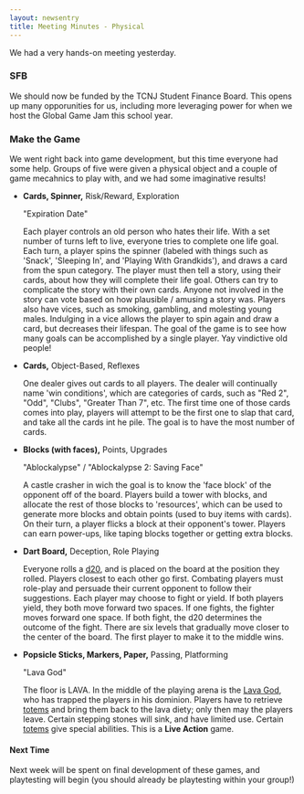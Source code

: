 ```yaml
---
layout: newsentry
title: Meeting Minutes - Physical
---
```


We had a very hands-on meeting yesterday.

### SFB
We should now be funded by the TCNJ Student Finance Board.  This opens up many opporunities for us, including more leveraging power for when we host the Global Game Jam this school year.

### Make the Game
We went right back into game development, but this time everyone had some help.  Groups of five were given a physical object and a couple of game mecahnics to play with, and we had some imaginative results!

* **Cards, Spinner,** Risk/Reward, Exploration
  
  "Expiration Date"
  
  Each player controls an old person who hates their life.  With a set number of turns left to live, everyone tries to complete one life goal.  Each turn, a player spins the spinner (labeled with things such as 'Snack', 'Sleeping In', and 'Playing With Grandkids'), and draws a card from the spun category.  The player must then tell a story, using their cards, about how they will complete their life goal.  Others can try to complicate the story with their own cards.  Anyone not involved in the story can vote based on how plausible / amusing a story was.  Players also have vices, such as smoking, gambling, and molesting young males.  Indulging in a vice allows the player to spin again and draw a card, but decreases their lifespan.  The goal of the game is to see how many goals can be accomplished by a single player.  Yay vindictive old people!

* **Cards,** Object-Based, Reflexes
  
  One dealer gives out cards to all players.  The dealer will continually name 'win conditions', which are categories of cards, such as "Red 2", "Odd", "Clubs", "Greater Than 7", etc.  The first time one of those cards comes into play, players will attempt to be the first one to slap that card, and take all the cards int he pile.  The goal is to have the most number of cards.

* **Blocks (with faces),** Points, Upgrades
  
  "Ablockalypse" / "Ablockalypse 2: Saving Face"
  
  A castle crasher in wich the goal is to know the 'face block' of the opponent off of the board.  Players build a tower with blocks, and allocate the rest of those blocks to 'resources', which can be used to generate more blocks and obtain points (used to buy items with cards).  On their turn, a player flicks a block at their opponent's tower.  Players can earn power-ups, like taping blocks together or getting extra blocks.

* **Dart Board,** Deception, Role Playing
  
  Everyone rolls a [d20](http://en.wikipedia.org/wiki/Icosahedron#Toys_and_Games), and is placed on the board at the position they rolled.  Players closest to each other go first.  Combating players must role-play and persuade their current opponent to follow their suggestions.  Each player may choose to fight or yield.  If both players yield, they both move forward two spaces.  If one fights, the fighter moves forward one space.  If both fight, the d20 determines the outcome of the fight.  There are six levels that gradually move closer to the center of the board.  The first player to make it to the middle wins.

* **Popsicle Sticks, Markers, Paper,** Passing, Platforming
  
  "Lava God"
  
  The floor is LAVA.  In the middle of the playing arena is the [Lava God](http://images3.wikia.nocookie.net/__cb20081206225912/cartoonnetwork/images/8/8a/Fred_Fredburger.gif), who has trapped the players in his dominion.  Players have to retrieve [totems](http://www.decibelmagazine.com/wp-content/uploads/2011/05/NachosBeef.jpg) and bring them back to the lava diety; only then may the players leave.  Certain stepping stones will sink, and have limited use.  Certain [totems](http://i.ytimg.com/vi/uL3ivJG6TfQ/0.jpg) give special abilities.  This is a **Live Action** game.


#### Next Time
Next week will be spent on final development of these games, and playtesting will begin (you should already be playtesting within your group!)
